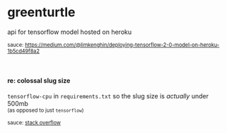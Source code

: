 # greenturtle 

api for tensorflow model hosted on heroku 

<sup>sauce: https://medium.com/@limkenghin/deploying-tensorflow-2-0-model-on-heroku-1b5cd49f8a2</sup>


<br>

#### re: colossal slug size 

`tensorflow-cpu` in `requirements.txt` so the slug size is *actually* under 500mb  
<sup>(as opposed to just `tensorflow`)</sup>

<sup>sauce: [stack overflow](https://stackoverflow.com/questions/61062303/deploy-python-app-to-heroku-slug-size-too-large)</sup>

